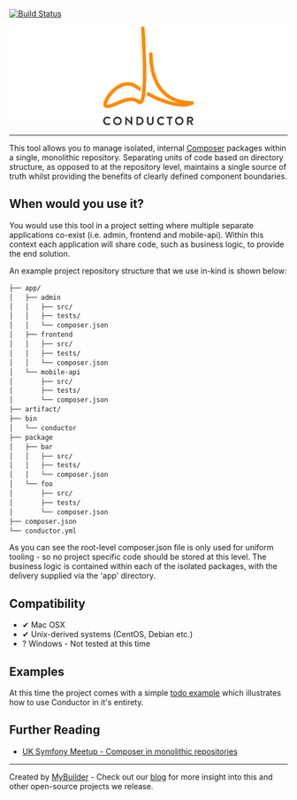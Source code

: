 [![Build Status](https://secure.travis-ci.org/mybuilder/conductor.svg?branch=master)](http://travis-ci.org/mybuilder/conductor)

![Conductor](git-header.png)

---

This tool allows you to manage isolated, internal [Composer](https://getcomposer.org/) packages within a single, monolithic repository.
Separating units of code based on directory structure, as opposed to at the repository level, maintains a single source of truth whilst providing the benefits of clearly defined component boundaries.

When would you use it?
----------------------

You would use this tool in a project setting where multiple separate applications co-exist (i.e. admin, frontend and mobile-api).
Within this context each application will share code, such as business logic, to provide the end solution.

An example project repository structure that we use in-kind is shown below:

```bash
├── app/
│   ├── admin
│   │   ├── src/
│   │   ├── tests/
│   │   └── composer.json
│   ├── frontend
│   │   ├── src/
│   │   ├── tests/
│   │   └── composer.json
│   └── mobile-api
│       ├── src/
│       ├── tests/
│       └── composer.json
├── artifact/
├── bin
│   └── conductor
├── package
│   ├── bar
│   │   ├── src/
│   │   ├── tests/
│   │   └── composer.json
│   └── foo
│       ├── src/
│       ├── tests/
│       └── composer.json
├── composer.json
└── conductor.yml

```

As you can see the root-level composer.json file is only used for uniform tooling - so no project specific code should be stored at this level.
The business logic is contained within each of the isolated packages, with the delivery supplied via the 'app' directory.

Compatibility
-------------

- ✔ Mac OSX
- ✔ Unix-derived systems (CentOS, Debian etc.)
- ? Windows - Not tested at this time

Examples
--------

At this time the project comes with a simple [todo example](examples/todo/) which illustrates how to use Conductor in it's entirety.

Further Reading
---------------

- [UK Symfony Meetup - Composer in monolithic repositories](http://www.meetup.com/symfony/events/192889222/)

---

Created by [MyBuilder](http://www.mybuilder.com/) - Check out our [blog](http://tech.mybuilder.com/) for more insight into this and other open-source projects we release.
